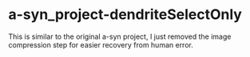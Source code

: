 # a-syn_project-dendriteSelectOnly
This is similar to the original a-syn project, I just removed the image compression step for easier recovery from human error.
